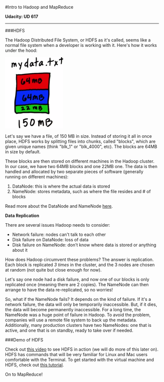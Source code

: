 #Intro to Hadoop and MapReduce

**Udacity: UD 617**

---

###HDFS

The Hadoop Distributed File System, or HDFS as it's called, seems like a normal file system when a developer is working with it. Here's how it works under the hood:

![file](../img/file.png)

Let's say we have a file, of 150 MB in size. Instead of storing it all in once place, HDFS works by splitting files into chunks, called "blocks", which are given unique names (think "blk_1" or "blk_4000", etc). The blocks are 64MB in size by default.

These blocks are then stored on different machines in the Hadoop cluster. In our case, we have two 64MB blocks and one 22MB one. The data is then handled and allocated by two separate pieces of software (generally running on different machines):

1. DataNode: this is where the actual data is stored
2. NameNode: stores metadata, such as where the file resides and # of blocks

Read more about the DataNode and NameNode [here](http://hadoop-gyan.blogspot.com/2012/11/hadoop-namenode-datanode-job-tracker.html).

**Data Replication**

There are several issues Hadoop needs to consider:

* Network failure: nodes can't talk to each other
* Disk failure on DataNode: loss of data
* Disk failure on NameNode: don't know where data is stored or anything about it

How does Hadoop circumvent these problems? The answer is replication. Each block is replicated *3 times* in the cluster, and the 3 nodes are chosen at random (not quite but close enough for now).

Let's say one node had a disk failure, and now one of our blocks is only replicated once (meaning there are 2 copies). The NameNode can then arrange to have the data re-replicated, so no worries!

So, what if the NameNode fails? It depends on the kind of failure. If it's a network failure, the data will only be temporarily inaccessible. But, if it dies, the data will become permanently inaccessible. For a long time, the NameNode was a huge point of failure in Hadoop. To avoid the problem, companies will use a remote file system to back up the metadata. Additionally, many production clusters have two NameNodes: one that is active, and one that is on standby, ready to take over if needed.

###Demo of HDFS

Check out [this video](https://www.youtube.com/watch?v=l0I_2nyPNZM#t=45) to see HDFS in action (we will do more of this later on). HDFS has commands that will be very familiar for Linux and Mac users comfortable with the Terminal. To get started with the virtual machine and HDFS, check out [this tutorial](https://docs.google.com/document/d/1v0zGBZ6EHap-Smsr3x3sGGpDW-54m82kDpPKC2M6uiY/edit?usp=sharing).

On to MapReduce!